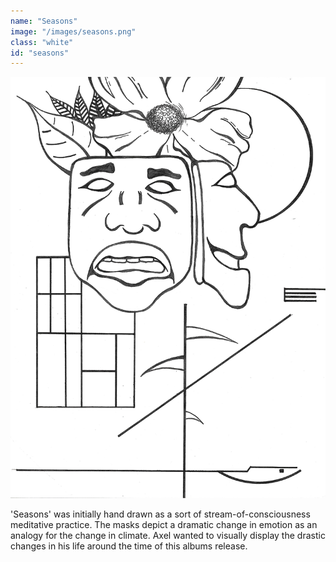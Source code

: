 ```yaml
---
name: "Seasons"
image: "/images/seasons.png"
class: "white"
id: "seasons"
---
```


<div class="season-sketch">
  <img src="/images/trippy-sketch.png" alt="">
</div>

'Seasons' was initially hand drawn as a sort of stream-of-consciousness meditative practice. The masks depict a dramatic change in emotion as an analogy for the change in climate. Axel wanted to visually display the drastic changes in his life around the time of this albums release.

